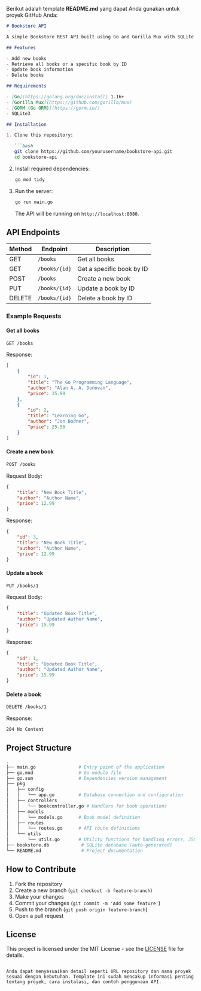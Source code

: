Berikut adalah template **README.md** yang dapat Anda gunakan untuk proyek GitHub Anda:

```markdown
# Bookstore API

A simple Bookstore REST API built using Go and Gorilla Mux with SQLite for database management. This API allows users to manage books by performing CRUD (Create, Read, Update, Delete) operations.

## Features

- Add new books
- Retrieve all books or a specific book by ID
- Update book information
- Delete books

## Requirements

- [Go](https://golang.org/doc/install) 1.16+
- [Gorilla Mux](https://github.com/gorilla/mux)
- [GORM (Go ORM)](https://gorm.io/)
- SQLite3

## Installation

1. Clone this repository:

   ```bash
   git clone https://github.com/yourusername/bookstore-api.git
   cd bookstore-api
   ```

2. Install required dependencies:

   ```bash
   go mod tidy
   ```

3. Run the server:

   ```bash
   go run main.go
   ```

   The API will be running on `http://localhost:8080`.

## API Endpoints

| Method | Endpoint          | Description              |
|--------|-------------------|--------------------------|
| GET    | `/books`          | Get all books            |
| GET    | `/books/{id}`     | Get a specific book by ID |
| POST   | `/books`          | Create a new book         |
| PUT    | `/books/{id}`     | Update a book by ID       |
| DELETE | `/books/{id}`     | Delete a book by ID       |

### Example Requests

#### Get all books

```bash
GET /books
```

Response:

```json
[
    {
        "id": 1,
        "title": "The Go Programming Language",
        "author": "Alan A. A. Donovan",
        "price": 35.99
    },
    {
        "id": 2,
        "title": "Learning Go",
        "author": "Jon Bodner",
        "price": 25.50
    }
]
```

#### Create a new book

```bash
POST /books
```

Request Body:

```json
{
    "title": "New Book Title",
    "author": "Author Name",
    "price": 12.99
}
```

Response:

```json
{
    "id": 3,
    "title": "New Book Title",
    "author": "Author Name",
    "price": 12.99
}
```

#### Update a book

```bash
PUT /books/1
```

Request Body:

```json
{
    "title": "Updated Book Title",
    "author": "Updated Author Name",
    "price": 15.99
}
```

Response:

```json
{
    "id": 1,
    "title": "Updated Book Title",
    "author": "Updated Author Name",
    "price": 15.99
}
```

#### Delete a book

```bash
DELETE /books/1
```

Response:

```
204 No Content
```

## Project Structure

```bash
.
├── main.go                # Entry point of the application
├── go.mod                 # Go module file
├── go.sum                 # Dependencies version management
├── pkg
│   ├── config
│   │   └── app.go         # Database connection and configuration
│   ├── controllers
│   │   └── bookcontroller.go # Handlers for book operations
│   ├── models
│   │   └── models.go      # Book model definition
│   ├── routes
│   │   └── routes.go      # API route definitions
│   └── utils
│       └── utils.go       # Utility functions for handling errors, JSON, etc.
├── bookstore.db            # SQLite database (auto-generated)
└── README.md               # Project documentation
```

## How to Contribute

1. Fork the repository
2. Create a new branch (`git checkout -b feature-branch`)
3. Make your changes
4. Commit your changes (`git commit -m 'Add some feature'`)
5. Push to the branch (`git push origin feature-branch`)
6. Open a pull request

## License

This project is licensed under the MIT License - see the [LICENSE](LICENSE) file for details.
```

Anda dapat menyesuaikan detail seperti URL repository dan nama proyek sesuai dengan kebutuhan. Template ini sudah mencakup informasi penting tentang proyek, cara instalasi, dan contoh penggunaan API.
